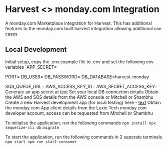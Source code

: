 # Harvest <> monday.com Integration

A monday.com Marketplace integration for Harvest. This has additional features to the monday.com built harvest integration allowing additional use cases

## Local Development
Initial setup, copy the .env.example file to .env and set the following env variables
`APP_SECRET=

PORT=
DB_USER=
DB_PASSWORD=
DB_DATABASE=harvest-monday

SQS_QUEUE_URL=
AWS_ACCESS_KEY_ID=
AWS_SECRET_ACCESS_KEY=`
Generate an app secret at [text](https://randomkeygen.com/)
Set your local DB connection details
Obtain the AWS and SQS details from the AWS console or Mitchell or Shambhu
Create a new Harvest development app (for local testing) here - [text](https://id.getharvest.com/developers)
Obtain the monday.com App client details from the Luxie Tech monday.com developer account, access can be requested from Mitchell or Shambhu

To initialise the application, run the following commands
`npm install
npx sequelize-cli db:migrate
`

To start the application, run the following commands in 2 seperate terminals
`npm start
npm run start-consumer`


